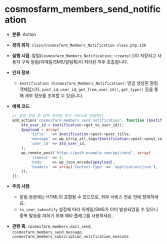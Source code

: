 ﻿# cosmosfarm_members_send_notification

- **분류**: Action
- **정의 위치**: `class/Cosmosfarm_Members_Notification.class.php:138`
- **실행 시점**: 알림(`Cosmosfarm_Members_Notification::create()`)이 저장되고 사용자 구독 알림(이메일/SMS/알림톡)이 처리된 직후 호출됩니다.
- **인자 정보**:
  - `$notification (Cosmosfarm_Members_Notification)`: 방금 생성된 알림 객체입니다. `post_id`, `user_id`, `get_from_user_id()`, `get_type()` 등을 통해 세부 정보를 조회할 수 있습니다.
- **예제 코드**:

  ```php
  // 알림 생성 후 외부 모바일 푸시 서비스로 전달한다.
  add_action('cosmosfarm_members_send_notification', function ($notification) {
      $to_user_id = $notification->get_to_user_id();
      $payload = array(
          'title'   => $notification->post->post_title,
          'message' => wp_strip_all_tags($notification->post->post_content),
          'user_id' => $to_user_id,
      );
      wp_remote_post('https://push.example.com/api/send', array(
          'timeout' => 3,
          'body'    => wp_json_encode($payload),
          'headers' => array('Content-Type' => 'application/json'),
      ));
  });
  ```
- **주의 사항**:
  - 알림 본문에는 HTML이 포함될 수 있으므로, 외부 서비스 전송 전에 정제하세요.
  - `is_user_subnotify` 설정에 따라 이메일/SMS가 이미 발송되었을 수 있으니 중복 발송을 피하기 위해 메타 플래그를 사용하세요.
- **관련 훅**: `cosmosfarm_members_mail_send`, `cosmosfarm_members_send_message`, `cosmosfarm_members_subscription_notification_execute`
